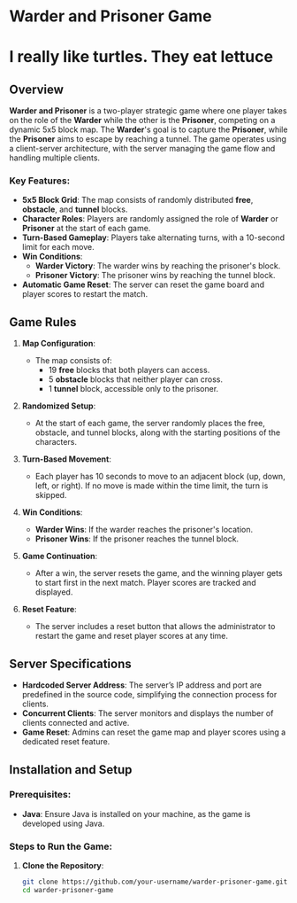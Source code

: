 # Warder and Prisoner Game

# I really like turtles. They eat lettuce

## Overview
**Warder and Prisoner** is a two-player strategic game where one player takes on the role of the **Warder** while the other is the **Prisoner**, competing on a dynamic 5x5 block map. The **Warder**'s goal is to capture the **Prisoner**, while the **Prisoner** aims to escape by reaching a tunnel. The game operates using a client-server architecture, with the server managing the game flow and handling multiple clients.

### Key Features:
- **5x5 Block Grid**: The map consists of randomly distributed **free**, **obstacle**, and **tunnel** blocks.
- **Character Roles**: Players are randomly assigned the role of **Warder** or **Prisoner** at the start of each game.
- **Turn-Based Gameplay**: Players take alternating turns, with a 10-second limit for each move.
- **Win Conditions**:
  - **Warder Victory**: The warder wins by reaching the prisoner's block.
  - **Prisoner Victory**: The prisoner wins by reaching the tunnel block.
- **Automatic Game Reset**: The server can reset the game board and player scores to restart the match.

## Game Rules
1. **Map Configuration**:
   - The map consists of:
     - 19 **free** blocks that both players can access.
     - 5 **obstacle** blocks that neither player can cross.
     - 1 **tunnel** block, accessible only to the prisoner.

2. **Randomized Setup**: 
   - At the start of each game, the server randomly places the free, obstacle, and tunnel blocks, along with the starting positions of the characters.

3. **Turn-Based Movement**:
   - Each player has 10 seconds to move to an adjacent block (up, down, left, or right). If no move is made within the time limit, the turn is skipped.
   
4. **Win Conditions**:
   - **Warder Wins**: If the warder reaches the prisoner's location.
   - **Prisoner Wins**: If the prisoner reaches the tunnel block.

5. **Game Continuation**:
   - After a win, the server resets the game, and the winning player gets to start first in the next match. Player scores are tracked and displayed.

6. **Reset Feature**:
   - The server includes a reset button that allows the administrator to restart the game and reset player scores at any time.

## Server Specifications
- **Hardcoded Server Address**: The server’s IP address and port are predefined in the source code, simplifying the connection process for clients.
- **Concurrent Clients**: The server monitors and displays the number of clients connected and active.
- **Game Reset**: Admins can reset the game map and player scores using a dedicated reset feature.

## Installation and Setup

### Prerequisites:
- **Java**: Ensure Java is installed on your machine, as the game is developed using Java.

### Steps to Run the Game:
1. **Clone the Repository**:
   ```bash
   git clone https://github.com/your-username/warder-prisoner-game.git
   cd warder-prisoner-game
